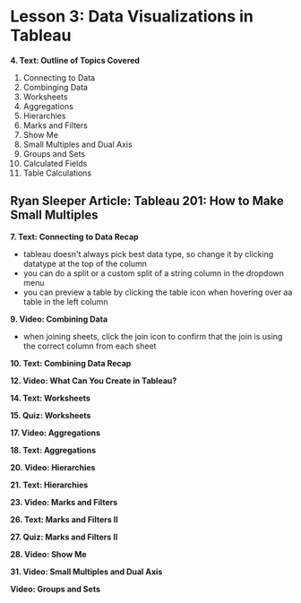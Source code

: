 # Lesson 3: Data Visualizations in Tableau

**4. Text: Outline of Topics Covered**
1. Connecting to Data
2. Combinging Data
3. Worksheets
4. Aggregations
5. Hierarchies
6. Marks and Filters
7. Show Me
8. Small Multiples and Dual Axis
9. Groups and Sets
10. Calculated Fields
11. Table Calculations

**Ryan Sleeper Article: Tableau 201: How to Make Small Multiples**
- 

**7. Text: Connecting to Data Recap**
- tableau doesn't always pick best data type, so change it by clicking datatype at the top of the column
- you can do a split or a custom split of a string column in the dropdown menu
- you can preview a table by clicking the table icon when hovering over aa table in the left column

**9. Video: Combining Data**
- when joining sheets, click the join icon to confirm that the join is using the correct column from each sheet

**10. Text: Combining Data Recap**

**12. Video: What Can You Create in Tableau?**

**14. Text: Worksheets**

**15. Quiz: Worksheets**

**17. Video: Aggregations**

**18. Text: Aggregations**

**20. Video: Hierarchies**

**21. Text: Hierarchies**

**23. Video: Marks and Filters**

**26. Text: Marks and Filters II**

**27. Quiz: Marks and Filters II**

**28. Video: Show Me**

**31. Video: Small Multiples and Dual Axis**

**Video: Groups and Sets**
